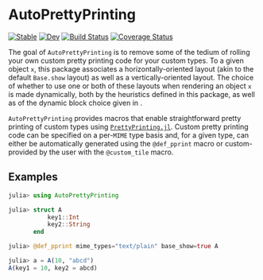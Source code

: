 # AutoPrettyPrinting

[![Stable](https://img.shields.io/badge/docs-stable-blue.svg)](https://curtd.github.io/AutoPrettyPrinting.jl/stable/)
[![Dev](https://img.shields.io/badge/docs-dev-blue.svg)](https://curtd.github.io/AutoPrettyPrinting.jl/dev/)
[![Build Status](https://github.com/curtd/AutoPrettyPrinting.jl/actions/workflows/CI.yml/badge.svg?branch=main)](https://github.com/curtd/AutoPrettyPrinting.jl/actions/workflows/CI.yml?query=branch%3Amain)
[![Coverage Status](https://coveralls.io/repos/github/curtd/AutoPrettyPrinting.jl/badge.svg)](https://coveralls.io/github/curtd/AutoPrettyPrinting.jl)

The goal of `AutoPrettyPrinting` is to remove some of the tedium of rolling your own custom pretty printing code for your custom types. To a given object `x`, this package associates a horizontally-oriented layout (akin to the default `Base.show` layout) as well as a vertically-oriented layout. The choice of whether to use one or both of these layouts when rendering an object `x` is made dynamically, both by the heuristics defined in this package, as well as of the dynamic block choice given in . 

`AutoPrettyPrinting` provides macros that enable straightforward pretty printing of custom types using [`PrettyPrinting.jl`](https://github.com/MechanicalRabbit/PrettyPrinting.jl). Custom pretty printing code can be specified on a per-`MIME` type basis and, for a given type, can either be automatically generated using the `@def_pprint` macro or custom-provided by the user with the `@custom_tile` macro. 

## Examples
```julia
julia> using AutoPrettyPrinting

julia> struct A 
           key1::Int 
           key2::String
       end

julia> @def_pprint mime_types="text/plain" base_show=true A

julia> a = A(10, "abcd")
A(key1 = 10, key2 = abcd)
```
